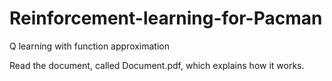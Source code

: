 # Reinforcement-learning-for-Pacman
Q learning with function approximation

Read the document, called Document.pdf, which explains how it works.
